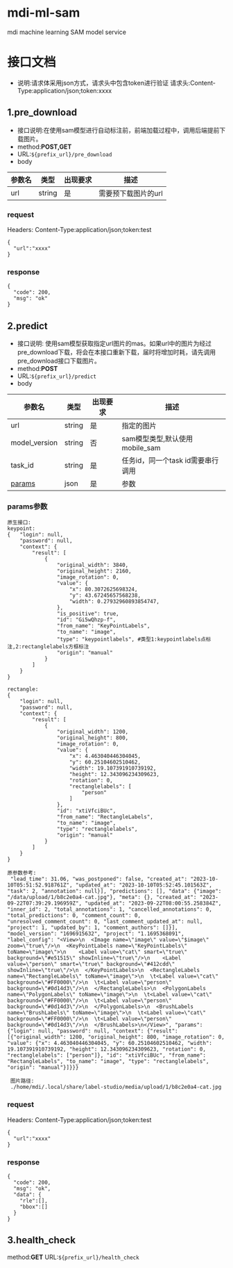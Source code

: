 # mdi-ml-sam
mdi machine learning  SAM model service

# 接口文档
+ 说明:请求体采用json方式，请求头中包含token进行验证 
请求头:Content-Type:application/json;token:xxxx
## 1.pre_download 
- 接口说明:在使用sam模型进行自动标注前，前端加载过程中，调用后端提前下载图片。
- method:**POST,GET**
- URL:```${prefix_url}/pre_download```
- body

参数名|类型|出现要求|描述
---|---|---|---
url|string|是|需要预下载图片的url

### request
Headers:
Content-Type:application/json;token:test
```
{
  "url":"xxxx"
}
```
### response
```
{
  "code": 200,
  "msg": "ok"
}
```
## 2.predict
- 接口说明: 使用sam模型获取指定url图片的mas。如果url中的图片为经过pre_download下载，将会在本接口重新下载，届时将增加时耗，请先调用pre_download接口下载图片。
- method:**POST**
- URL:```${prefix_url}/predict```
- body

参数名|类型|出现要求|描述
---|---|---|---
url|string|是|指定的图片
model_version|string|否|sam模型类型,默认使用mobile_sam
task_id|string|是|任务id，同一个task id需要串行调用
[params](#params参数)|json|是|参数

### params参数


```
原生接口:
keypoint:
{   "login": null,
    "password": null,
    "context": {
        "result": [
            {
                "original_width": 3840,
                "original_height": 2160,
                "image_rotation": 0,
                "value": {
                    "x": 80.3072625698324,
                    "y": 43.67245657568238,
                    "width": 0.27932960893854747,
                },
                "is_positive": true,
                "id": "Gi5wQhzp-f",
                "from_name": "KeyPointLabels",
                "to_name": "image",
                "type": "keypointlabels", #类型1:keypointlabels点标注,2:rectanglelabels方框标注
                "origin": "manual"
            }
        ]
    }
}

rectangle:
{
    "login": null,
    "password": null,
    "context": {
        "result": [
            {
                "original_width": 1200,
                "original_height": 800,
                "image_rotation": 0,
                "value": {
                    "x": 4.463040446304045,
                    "y": 60.25104602510462,
                    "width": 19.107391910739192,
                    "height": 12.343096234309623,
                    "rotation": 0,
                    "rectanglelabels": [
                        "person"
                    ]
                },
                "id": "xtiVfciBUc",
                "from_name": "RectangleLabels",
                "to_name": "image",
                "type": "rectanglelabels",
                "origin": "manual"
            }
        ]
    }
}

原参数参考:
 "lead_time": 31.06, "was_postponed": false, "created_at": "2023-10-10T05:51:52.918761Z", "updated_at": "2023-10-10T05:52:45.101563Z", "task": 2, "annotation": null}], "predictions": [], "data": {"image": "/data/upload/1/b8c2e0a4-cat.jpg"}, "meta": {}, "created_at": "2023-09-22T07:39:29.196959Z", "updated_at": "2023-09-22T08:00:55.258384Z", "inner_id": 2, "total_annotations": 1, "cancelled_annotations": 0, "total_predictions": 0, "comment_count": 0, "unresolved_comment_count": 0, "last_comment_updated_at": null, "project": 1, "updated_by": 1, "comment_authors": []}], "model_version": "1696915632", "project": "1.1695368091", "label_config": "<View>\n  <Image name=\"image\" value=\"$image\" zoom=\"true\"/>\n  <KeyPointLabels name=\"KeyPointLabels\" toName=\"image\">\n    <Label value=\"cat\" smart=\"true\" background=\"#e51515\" showInline=\"true\"/>\n    <Label value=\"person\" smart=\"true\" background=\"#412cdd\" showInline=\"true\"/>\n  </KeyPointLabels>\n  <RectangleLabels name=\"RectangleLabels\" toName=\"image\">\n  \t<Label value=\"cat\" background=\"#FF0000\"/>\n  \t<Label value=\"person\" background=\"#0d14d3\"/>\n  </RectangleLabels>\n  <PolygonLabels name=\"PolygonLabels\" toName=\"image\">\n  \t<Label value=\"cat\" background=\"#FF0000\"/>\n  \t<Label value=\"person\" background=\"#0d14d3\"/>\n  </PolygonLabels>\n  <BrushLabels name=\"BrushLabels\" toName=\"image\">\n  \t<Label value=\"cat\" background=\"#FF0000\"/>\n  \t<Label value=\"person\" background=\"#0d14d3\"/>\n  </BrushLabels>\n</View>", "params": {"login": null, "password": null, "context": {"result": [{"original_width": 1200, "original_height": 800, "image_rotation": 0, "value": {"x": 4.463040446304045, "y": 60.25104602510462, "width": 19.107391910739192, "height": 12.343096234309623, "rotation": 0, "rectanglelabels": ["person"]}, "id": "xtiVfciBUc", "from_name": "RectangleLabels", "to_name": "image", "type": "rectanglelabels", "origin": "manual"}]}}}

 图片路径:
 ./home/mdi/.local/share/label-studio/media/upload/1/b8c2e0a4-cat.jpg
```
### request
Headers:
Content-Type:application/json;token:test
```
{
  "url":"xxxx"
}
```
### response
```
{
  "code": 200,
  "msg": "ok",
  "data": {
    "rle":[],
    "bbox":[]
  }
}
```

## 3.health_check
method:**GET**
URL:```${prefix_url}/health_check```


